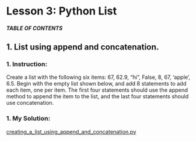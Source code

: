 # Lesson 3: Python List

##### TABLE OF CONTENTS


## 1. List using append and concatenation.
### 1. Instruction:
Create a list with the following six items: 67, 62.9, “hi”, False, 8, 67, ‘apple’, 6.5. Begin with the empty list shown below, and add 8 statements to add each item, one per item. The first four statements should use the append method to append the item to the list, and the last four statements should use concatenation.


### 1. My Solution:
[creating_a_list_using_append_and_concatenation.py](https://github.com/p3uj/Integrative-Programming-and-Technology-1_Assignments/blob/366b1e5369f21b118926f81f7ffdd53d87f45618/Assignment%203/creating_a_list_using_append_and_concatenation.py)

